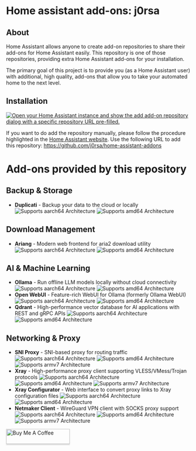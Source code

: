 # Home assistant add-ons: j0rsa

## About

Home Assistant allows anyone to create add-on repositories to share their add-ons for Home Assistant easily. This repository is one of those repositories, providing extra Home Assistant add-ons for your installation.

The primary goal of this project is to provide you (as a Home Assistant user) with additional, high quality, add-ons that allow you to take your automated home to the next level.

## Installation

[![Open your Home Assistant instance and show the add add-on repository dialog with a specific repository URL pre-filled.](https://my.home-assistant.io/badges/supervisor_add_addon_repository.svg)](https://my.home-assistant.io/redirect/supervisor_add_addon_repository/?repository_url=https%3A%2F%2Fgithub.com%2Fj0rsa%2Fhome-assistant-addons)

If you want to do add the repository manually, please follow the procedure highlighted in the [Home Assistant website](https://home-assistant.io/hassio/installing_third_party_addons). Use the following URL to add this repository: https://github.com/j0rsa/home-assistant-addons

# Add-ons provided by this repository

## Backup & Storage
- **Duplicati** - Backup your data to the cloud or locally ![Supports aarch64 Architecture][aarch64-shield] ![Supports amd64 Architecture][amd64-shield]

## Download Management
- **Ariang** - Modern web frontend for aria2 download utility ![Supports aarch64 Architecture][aarch64-shield] ![Supports amd64 Architecture][amd64-shield]

## AI & Machine Learning
- **Ollama** - Run offline LLM models locally without cloud connectivity ![Supports aarch64 Architecture][aarch64-shield] ![Supports amd64 Architecture][amd64-shield]
- **Open WebUI** - Feature-rich WebUI for Ollama (formerly Ollama WebUI) ![Supports aarch64 Architecture][aarch64-shield] ![Supports amd64 Architecture][amd64-shield]
- **Qdrant** - High-performance vector database for AI applications with REST and gRPC APIs ![Supports aarch64 Architecture][aarch64-shield] ![Supports amd64 Architecture][amd64-shield]

## Networking & Proxy
- **SNI Proxy** - SNI-based proxy for routing traffic ![Supports aarch64 Architecture][aarch64-shield] ![Supports amd64 Architecture][amd64-shield] ![Supports armv7 Architecture][armv7-shield]
- **Xray** - High-performance proxy client supporting VLESS/VMess/Trojan protocols ![Supports aarch64 Architecture][aarch64-shield] ![Supports amd64 Architecture][amd64-shield] ![Supports armv7 Architecture][armv7-shield]
- **Xray Configurator** - Web interface to convert proxy links to Xray configuration files ![Supports aarch64 Architecture][aarch64-shield] ![Supports amd64 Architecture][amd64-shield]
- **Netmaker Client** - WireGuard VPN client with SOCKS proxy support ![Supports aarch64 Architecture][aarch64-shield] ![Supports amd64 Architecture][amd64-shield] ![Supports armv7 Architecture][armv7-shield]


[aarch64-shield]: https://img.shields.io/badge/aarch64-yes-green.svg
[amd64-shield]: https://img.shields.io/badge/amd64-yes-green.svg
[armhf-shield]: https://img.shields.io/badge/armhf-yes-green.svg
[armv7-shield]: https://img.shields.io/badge/armv7-yes-green.svg
[i386-shield]: https://img.shields.io/badge/i386-yes-green.svg

<a href="https://www.buymeacoffee.com/j0rsa" target="_blank"><img src="https://www.buymeacoffee.com/assets/img/custom_images/orange_img.png" alt="Buy Me A Coffee" style="height: 41px !important;width: 174px !important;box-shadow: 0px 3px 2px 0px rgba(190, 190, 190, 0.5) !important;-webkit-box-shadow: 0px 3px 2px 0px rgba(190, 190, 190, 0.5) !important;" ></a>
